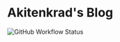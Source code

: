 # Akitenkrad's Blog

![GitHub Workflow Status](https://img.shields.io/github/workflow/status/akitenkrad/blog-akitenkrad/github%20pages?style=for-the-badge)

